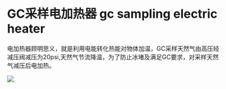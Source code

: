 # GC采样电加热器 gc sampling electric heater
电加热器顾明思义，就是利用电能转化热能对物体加温，GC采样天然气由高压经减压阀减压为20psi,天然气节流降温，为了防止冰堵及满足GC要求，对采样天然气减压后电加热。


![](..\..\..\photos\GC采样电加热器.jpg)
